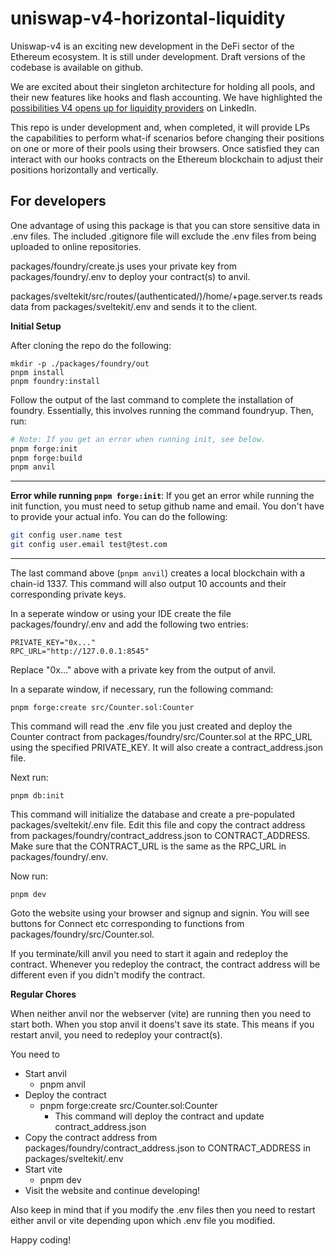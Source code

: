 # uniswap-v4-horizontal-liquidity
Uniswap-v4 is an exciting new development in the DeFi sector of the Ethereum ecosystem. It is still under development. Draft versions of the codebase is available on github.

We are excited about their singleton architecture for holding all pools, and their new features like hooks and flash accounting. We have highlighted the [possibilities V4 opens up for liquidity providers](https://www.linkedin.com/posts/essential-knowledge-systems-llc_defi-horizontal-and-vertical-liquidity-activity-7152029239293136896-GBXx) on LinkedIn. 

This repo is under development and, when completed, it will provide LPs the capabilities to perform what-if scenarios before changing their positions on one or more of their pools using their browsers. Once satisfied they can interact with our hooks contracts on the Ethereum blockchain to adjust their positions horizontally and vertically. 

## For developers
One advantage of using this package is that you can store sensitive data in .env files. The included .gitignore file will exclude the .env files from being uploaded to online repositories.

packages/foundry/create.js uses your private key from packages/foundry/.env to deploy your contract(s) to anvil.

packages/sveltekit/src/routes/\(authenticated/\)/home/+page.server.ts reads data from packages/sveltekit/.env and sends it to the client.

**Initial Setup**

After cloning the repo do the following:

```
mkdir -p ./packages/foundry/out
pnpm install
pnpm foundry:install
```

Follow the output of the last command to complete the installation of foundry. Essentially, this involves running the command foundryup. Then, run:

```bash
# Note: If you get an error when running init, see below.
pnpm forge:init
pnpm forge:build
pnpm anvil
```
---
**Error while running `pnpm forge:init`**: If you get an error while running the init function, you must need to setup github name and email. You don't have to provide your actual info. You can do the following:

```bash
git config user.name test
git config user.email test@test.com
```
---

The last command above (`pnpm anvil`) creates a local blockchain with a chain-id 1337. This command will also output 10 accounts and their corresponding private keys. 

In a seperate window or using your IDE create the file packages/foundry/.env and add the following two entries:

```
PRIVATE_KEY="0x..."
RPC_URL="http://127.0.0.1:8545"
```

Replace "0x..." above with a private key from the output of anvil.

In a separate window, if necessary, run the following command:

```
pnpm forge:create src/Counter.sol:Counter
```

This command will read the .env file you just created and deploy the Counter contract from packages/foundry/src/Counter.sol at the RPC_URL using the specified PRIVATE_KEY. It will also create a contract_address.json file. 

Next run:

```
pnpm db:init
```

This command will initialize the database and create a pre-populated packages/sveltekit/.env file. Edit this file and copy the contract address from packages/foundry/contract_address.json to CONTRACT_ADDRESS. Make sure that the CONTRACT_URL is the same as the RPC_URL in packages/foundry/.env.

Now run:

```
pnpm dev
```

Goto the website using your browser and signup and signin. You will see buttons for Connect etc corresponding to functions from packages/foundry/src/Counter.sol.

If you terminate/kill anvil you need to start it again and redeploy the contract. Whenever you redeploy the contract, the contract address will be different even if you didn't modify the contract.

**Regular Chores**

When neither anvil nor the webserver (vite) are running then you need to start both. When you stop anvil it doens't save its state. This means if you restart anvil, you need to redeploy your contract(s).

You need to
 - Start anvil
    - pnpm anvil
 - Deploy the contract
    - pnpm forge:create src/Counter.sol:Counter
        - This command will deploy the contract and update contract_address.json
 - Copy the contract address from packages/foundry/contract_address.json to CONTRACT_ADDRESS in packages/sveltekit/.env
 - Start vite
    - pnpm dev
 - Visit the website and continue developing!

Also keep in mind that if you modify the .env files then you need to restart either anvil or vite depending upon which .env file you modified.

Happy coding!
